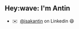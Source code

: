 <h2>Hey:wave: I'm Antin</h2>

- ✉️  	&nbsp;[@isakantin](https://www.linkedin.com/in/isakantin/) on Linkedin :smile:

